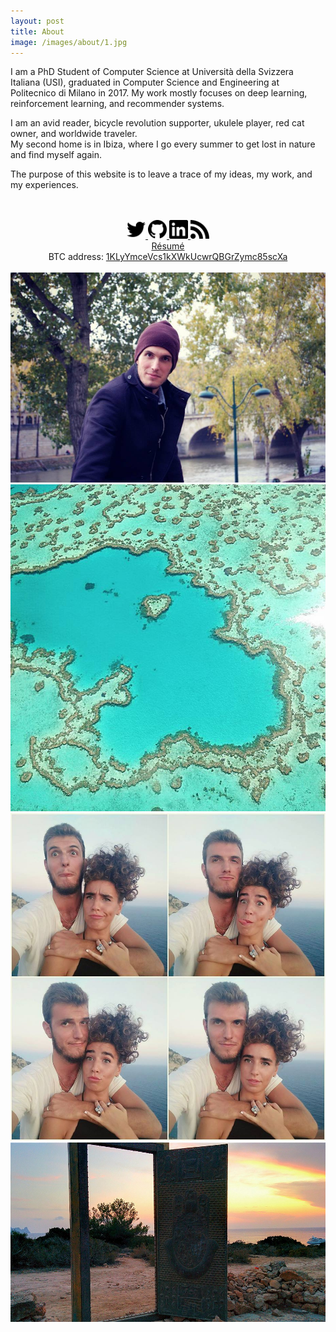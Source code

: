 ```yaml
---
layout: post
title: About
image: /images/about/1.jpg
---
```


<p>
I am a PhD Student of Computer Science at Università della Svizzera Italiana 
(USI), graduated in Computer Science and Engineering at Politecnico di Milano in
 2017.
My work mostly focuses on deep learning, reinforcement learning, and recommender 
systems.
</p>

<p>
I am an avid reader, bicycle revolution supporter, ukulele player, red cat owner, 
and worldwide traveler. 
<br>
My second home is in Ibiza, where I go every summer to get lost in nature and find myself again.
</p>

<span>The purpose of this website is to leave a trace of my ideas, my work, and my experiences.</span>

<br>
<br>

<center>
    <span class='personal-social-media'>
        <a target="_blank" href="https://twitter.com/riceasphait">
            <img class="svg" src="/assets/icons/twitter.svg" width="30" height="30">
        </a>
        <a target="_blank" href="https://github.com/danielegrattarola">
            <img class="svg" src="/assets/icons/github.svg" width="30" height="30">
        </a>
        </a>
        <a target="_blank" href="https://linkedin.com/in/danielegrattarola">
            <img class="svg" src="/assets/icons/linkedin.svg" width="30" height="30">
        </a>
        <a target="_blank" href="/feed.xml">
            <img class="svg" src="/assets/icons/rss.svg" width="30" height="30">
        </a>
    </span>
    <br><a target="_blank" href="/files/Daniele_Grattarola_resume.pdf">Résumé</a>
    <br><span style='font-size: 14px;'>BTC address: <a href="bitcoin:1KLyYmceVcs1kXWkUcwrQBGrZymc85scXa">1KLyYmceVcs1kXWkUcwrQBGrZymc85scXa</a></span>
</center>

<br>

<center class="image-grid">
    <img src="/images/about/1.jpg" style="grid-column: 1 / span 2;">
    <img src="/images/about/2.jpg" style="grid-column: 1; overflow:hidden;">
    <img src="/images/about/3.jpg" style="grid-column: 2;">
    <img src="/images/about/4.jpg" style="grid-column: 1 / span 2;">
</center>

<!-- SVG-->
<script type="text/javascript">
/*
 * Replace all SVG images with inline SVG
 */
jQuery('img.svg').each(function(){
    var $img = jQuery(this);
    var imgID = $img.attr('id');
    var imgClass = $img.attr('class');
    var imgURL = $img.attr('src');

    jQuery.get(imgURL, function(data) {
        // Get the SVG tag, ignore the rest
        var $svg = jQuery(data).find('svg');

        // Add replaced image's ID to the new SVG
        if(typeof imgID !== 'undefined') {
            $svg = $svg.attr('id', imgID);
        }
        // Add replaced image's classes to the new SVG
        if(typeof imgClass !== 'undefined') {
            $svg = $svg.attr('class', imgClass+' replaced-svg');
        }

        // Remove any invalid XML tags as per http://validator.w3.org
        $svg = $svg.removeAttr('xmlns:a');

        // Replace image with new SVG
        $img.replaceWith($svg);

    }, 'xml');

});

</script>

